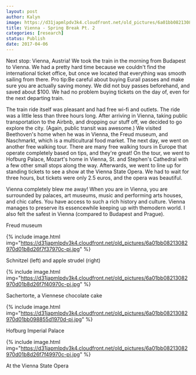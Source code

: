```yaml
---
layout: post
author: Kalyn
image: https://d31japmlpdv3k4.cloudfront.net/old_pictures/6a01bb08213082970d01b8d26f7f2c970c-pi.jpg
title: Vienna - Spring Break Pt. 2
categories: [research]
status: Publish
date: 2017-04-06
---
```



Next stop: Vienna, Austria! We took the train in the morning from Budapest to Vienna. We had a pretty hard time because we couldn't find the international ticket office, but once we located that everything was smooth sailing from there. Pro tip:Be careful about buying Eurail passes and make sure you are actually saving money. We did not buy passes beforehand, and saved about $100. We had no problem buying tickets on the day of, even for the next departing train.

The train ride itself was pleasant and had free wi-fi and outlets. The ride was a little less than three hours long. After arriving in Vienna, taking public transportation to the Airbnb, and dropping our stuff off, we decided to go explore the city. (Again, public transit was awesome.) We visited Beethoven's home when he was in Vienna, the Freud museum, and Naschmarkt, which is a multicultural food market. The next day, we went on another free walking tour. There are many free walking tours in Europe that operate completely based on tips, and they're great! On the tour, we went to Hofburg Palace, Mozart's home in Vienna, St. and Stephen's Cathedral with a few other small stops along the way. Afterwards, we went to line up for standing tickets to see a show at the Vienna State Opera. We had to wait for three hours, but tickets were only 2.5 euros, and the opera was beautiful.

Vienna completely blew me away! When you are in Vienna, you are surrounded by palaces, art museums, music and performing arts houses, and chic cafes. You have access to such a rich history and culture. Vienna manages to preserve its essencewhile keeping up with themodern world. I also felt the safest in Vienna (compared to Budapest and Prague).

<div class="photo-caption caption-xid-6a01bb08213082970d01b8d26f7f2c970c" id="caption-xid-6a01bb08213082970d01b8d26f7f2c970c">Freud museum


{% include image.html img="https://d31japmlpdv3k4.cloudfront.net/old_pictures/6a01bb08213082970d01b8d26f7f37970c-pi.jpg" %}<div class="photo-caption caption-xid-6a01bb08213082970d01b8d26f7f37970c" id="caption-xid-6a01bb08213082970d01b8d26f7f37970c">Schnitzel (left) and apple strudel (right)


{% include image.html img="https://d31japmlpdv3k4.cloudfront.net/old_pictures/6a01bb08213082970d01b8d26f7f40970c-pi.jpg" %}<div class="photo-caption caption-xid-6a01bb08213082970d01b8d26f7f40970c" id="caption-xid-6a01bb08213082970d01b8d26f7f40970c">Sachertorte, a Viennese chocolate cake


{% include image.html img="https://d31japmlpdv3k4.cloudfront.net/old_pictures/6a01bb08213082970d01bb098855d1970d-pi.jpg" %}<div class="photo-caption caption-xid-6a01bb08213082970d01bb098855d1970d" id="caption-xid-6a01bb08213082970d01bb098855d1970d">Hofburg Imperial Palace


{% include image.html img="https://d31japmlpdv3k4.cloudfront.net/old_pictures/6a01bb08213082970d01b8d26f7f49970c-pi.jpg" %}<div class="photo-caption caption-xid-6a01bb08213082970d01b8d26f7f49970c" id="caption-xid-6a01bb08213082970d01b8d26f7f49970c">At the Vienna State Opera

